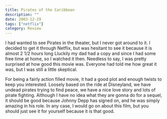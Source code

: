 ```yaml
---
title: Pirates of the Caribbean
description: ""
date: 2003-12-29
tags: ["netflix"]
category: Review
---
```


I had wanted to see Pirates in the theater, but I never got around to it. I decided to get it through Netflix, but was hesitant to see it because it is almost 2 1/2 hours long Lluckily my dad had a copy and since I had some free time at home, so I watched it then. Needless to say, I was pretty surprised at how good this movie was. Everyone had told me how great it was, but I was still a little skeptical.

For being a fairly action filled movie, it had a good plot and enough twists to keep you interested. Loosely based on the ride at Disneyland, we have undead pirates trying to find peace, we have a nice love story and lots of pirate fighting. Although I have no idea what they are gonna do for a sequel, it should be good because Johnny Depp has signed on, and he was simply amazing in his role. In any case, I would go on about this film, but you should just see it for yourself because it is that good.